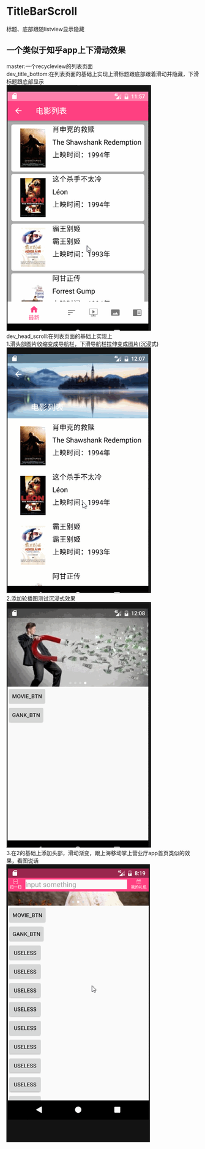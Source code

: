 # TitleBarScroll
标题、底部跟随listview显示隐藏
## 一个类似于知乎app上下滑动效果
master:一个recycleview的列表页面<br>
dev_title_bottom:在列表页面的基础上实现上滑标题跟底部跟着滑动并隐藏，下滑标题跟底部显示<br>![img](https://github.com/AndroidNerd/TitleBarScroll/blob/master/gif/title_bottom.gif?raw=true)<br>
dev_head_scroll:在列表页面的基础上实现上<br>
1.滑头部图片收缩变成导航栏，下滑导航栏拉伸变成图片(沉浸式)<br>![img](https://github.com/AndroidNerd/TitleBarScroll/blob/master/gif/imgToBar.gif?raw=true)<br>
2.添加轮播图测试沉浸式效果<br>![img](https://github.com/AndroidNerd/TitleBarScroll/blob/master/gif/banner.gif?raw=true)<br>
3.在2的基础上添加头部，滑动渐变，跟上海移动掌上营业厅app首页类似的效果，看图说话<br>![img](https://github.com/AndroidNerd/TitleBarScroll/blob/master/gif/likeChinaMobileMainPage.gif?raw=true)<br>
